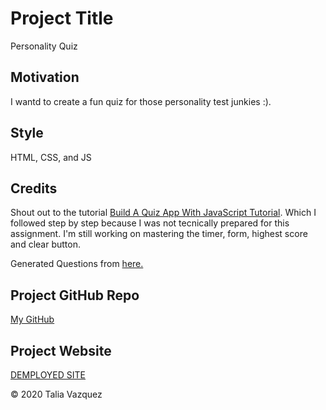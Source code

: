 # Project Title

Personality Quiz


## Motivation

I wantd to create a fun quiz for those personality test junkies :). 

## Style

HTML, CSS, and JS 


## Credits

Shout out to the tutorial <a href="https://youtu.be/riDzcEQbX6k"><bold>Build A Quiz App With JavaScript Tutorial</bold></a>. Which I followed step by step because I was not tecnically prepared for this assignment. I'm still working on mastering the timer, form, highest score and clear button.

Generated Questions from 
<a href="https://www.intheknow.com/2020/07/06/this-4-question-personality-quiz-reveals-what-you-dont-know-about-yourself/"><bold>here.</bold></a>






## Project GitHub Repo

<a href="https://github.com/taliavazquez/Web-APIs.io"><bold>My GitHub</bold></a>


## Project Website

<a href="https://taliavazquez.github.io/Web-APIs.io/"><bold>DEMPLOYED SITE</bold></a>

© 2020 Talia Vazquez
